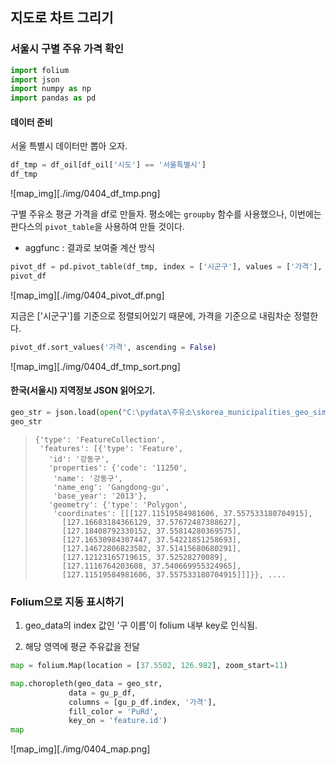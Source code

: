 ## 지도로 차트 그리기

### 서울시 구별 주유 가격 확인

```python
import folium
import json
import numpy as np
import pandas as pd
```

#### 데이터 준비

서울 특별시 데이터만 뽑아 오자.

```python
df_tmp = df_oil[df_oil['시도'] == '서울특별시']
df_tmp
```

![map_img][./img/0404_df_tmp.png]



구별 주유소 평균 가격을 df로 만들자. 평소에는 `groupby` 함수를 사용했으나, 이번에는 판다스의 `pivot_table`을 사용하여 만들 것이다.

- aggfunc   :  결과로 보여줄 계산 방식

```python
pivot_df = pd.pivot_table(df_tmp, index = ['시군구'], values = ['가격'], aggfunc = np.mean)
pivot_df
```

![map_img][./img/0404_pivot_df.png]



지금은 ['시군구']를 기준으로 정렬되어있기 때문에, 가격을 기준으로 내림차순 정렬한다.

```python
pivot_df.sort_values('가격', ascending = False)
```

![map_img][./img/0404_df_tmp_sort.png]



#### 한국(서울시) 지역정보 JSON 읽어오기. 

```python
geo_str = json.load(open("C:\pydata\주유소\skorea_municipalities_geo_simple.json", encoding = 'utf-8'))
geo_str
```

> ```
> {'type': 'FeatureCollection',
>  'features': [{'type': 'Feature',
>    'id': '강동구',
>    'properties': {'code': '11250',
>     'name': '강동구',
>     'name_eng': 'Gangdong-gu',
>     'base_year': '2013'},
>    'geometry': {'type': 'Polygon',
>     'coordinates': [[[127.11519584981606, 37.557533180704915],
>       [127.16683184366129, 37.57672487388627],
>       [127.18408792330152, 37.55814280369575],
>       [127.16530984307447, 37.54221851258693],
>       [127.14672806823502, 37.51415680680291],
>       [127.12123165719615, 37.52528270089],
>       [127.1116764203608, 37.540669955324965],
>       [127.11519584981606, 37.557533180704915]]]}}, .... 
> ```



### Folium으로 지동 표시하기

1. geo_data의 index 값인 '구 이름'이 folium 내부 key로 인식됨.

2. 해당 영역에 평균 주유값을 전달

```python
map = folium.Map(location = [37.5502, 126.982], zoom_start=11)

map.choropleth(geo_data = geo_str,
             data = gu_p_df,
             columns = [gu_p_df.index, '가격'],
             fill_color = 'PuRd',
             key_on = 'feature.id')
map
```

![map_img][./img/0404_map.png]

